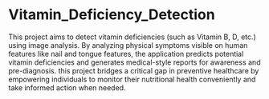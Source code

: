 # Vitamin_Deficiency_Detection

This project aims to detect vitamin deficiencies (such as Vitamin B, D, etc.) using image analysis. By analyzing physical symptoms visible on human features like nail and tongue features, the application predicts potential vitamin deficiencies and generates medical-style reports for awareness and pre-diagnosis.
this project bridges a critical gap in preventive healthcare by empowering individuals to
monitor their nutritional health conveniently and take informed action when needed.

